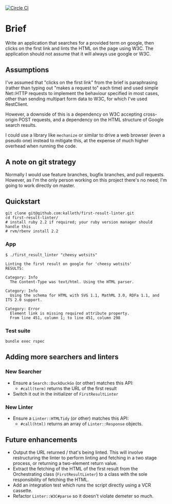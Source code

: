 [![Circle CI](https://circleci.com/gh/kalleth/first-result-linter/tree/master.svg?style=svg)](https://circleci.com/gh/kalleth/first-result-linter/tree/master)

# Brief

Write an application that searches for a provided term on google, then clicks
on the first link and lints the HTML on the page using W3C. The application
should not assume that it will always use google or W3C.

## Assumptions
I've assumed that "clicks on the first link" from the brief is paraphrasing
(rather than typing out "makes a request to" each time) and
used simple Net::HTTP requests to implement the behaviour specified in most
cases, other than sending multipart form data to W3C, for which I've used
RestClient.

However, a downside of this is a dependency on W3C accepting cross-origin POST
requests, and a dependency on the HTML structure of Google search results.

I could use a library like `mechanize` or similar to drive a web browser (even
a pseudo one) instead to mitigate this, at the expense of much higher overhead
when running the code.

## A note on git strategy

Normally I would use feature branches, bugfix branches, and pull requests.
However, as I'm the only person working on this project there's no need; I'm
going to work directly on master.

## Quickstart

    git clone git@github.com:kalleth/first-result-linter.git
    cd first-result-linter/
    # install ruby 2.2 if required; your ruby version manager should handle this
    # rvm/rbenv install 2.2

### App

    $ ./first_result_linter "cheesy wotsits"

    Linting the first result on google for 'cheesy wotsits'
    RESULTS:

    Category: Info
      The Content-Type was text/html. Using the HTML parser.

    Category: Info
      Using the schema for HTML with SVG 1.1, MathML 3.0, RDFa 1.1, and ITS 2.0 support.

    Category: Error
      Element link is missing required attribute property.
      From line 451, column 1; to line 451, column 298


### Test suite

    bundle exec rspec

## Adding more searchers and linters

### New Searcher
* Ensure a `Search::DuckDuckGo` (or other) matches this API:
  * `#call(term)` returns the URL of the first result
* Switch it out in the initializer of `FirstResultLinter`

### New Linter
* Ensure a `Linter::HTMLTidy` (or other) matches this API:
  * `#call(html)` returns an array of `Linter::Response` objects.

## Future enhancements
* Output the URL returned / that's being linted. This will involve
  restructuring the linter to perform linting and fetching in a two stage
  process, or returning a two-element return value.
* Extract the fetching of the HTML of the first result from the Orchestrating
  class (`FirstResultLinter`) to a class with the sole responsibility of
  fetching the HTML.
* Add an integration test which runs the script directly using a VCR cassette.
* Refactor `Linter::W3C#parse` so it doesn't violate demeter so much.

